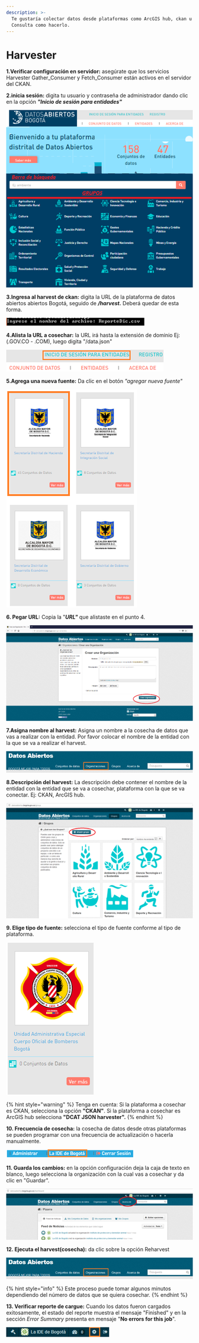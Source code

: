 ```yaml
---
description: >-
  Te gustaría colectar datos desde plataformas como ArcGIS hub, ckan u otras?.
  Consulta como hacerlo.
---
```


# Harvester

**1.Verificar configuración en servidor:** asegúrate que los servicios Harvester Gather\_Consumer y Fetch\_Consumer están activos en el servidor del CKAN.

**2.inicia sesión:** digita tu usuario y contraseña de administrador dando clic en la opción _**"Inicio de sesión para entidades"**_

![](.gitbook/assets/image%20%2828%29.png)

**3.Ingresa al harvest de ckan:** digita la URL de la plataforma de datos abiertos abiertos Bogotá, seguido de _**/harvest.**_ Deberá quedar de esta forma.

![](.gitbook/assets/image%20%28131%29.png)

**4.Alista la URL a cosechar:** la URL irá hasta la extensión de dominio Ej: \(.GOV.CO - .COM\), luego digita "/data.json"

![](.gitbook/assets/image%20%2820%29.png)

**5.Agrega una nueva fuente:** Da clic en el botón _"agregar nueva fuente"_

![](.gitbook/assets/image%20%28185%29.png)

**6. Pegar URL:** Copia la "_**URL"**_ que alistaste en el punto 4.

![](.gitbook/assets/image%20%2885%29.png)

**7.Asigna nombre al harvest:** Asigna un nombre a la cosecha de datos que vas a realizar con la entidad. Por favor colocar el nombre de la entidad con la que se va a realizar el harvest.

![](.gitbook/assets/image%20%28157%29.png)

**8.Descripción del harvest:** La descripción debe contener el nombre de la entidad con la entidad que se va a cosechar, plataforma con la que se va conectar. Ej: CKAN, ArcGIS hub.

![](.gitbook/assets/image%20%2841%29.png)

**9. Elige tipo de fuente:** selecciona el tipo de fuente conforme al tipo de plataforma.

![](.gitbook/assets/image%20%28178%29.png)

{% hint style="warning" %}
Tenga en cuenta: Si la plataforma a cosechar es CKAN, selecciona la opción **"CKAN"**. Si la plataforma a cosechar es ArcGIS hub selecciona **"DCAT JSON harvester".**
{% endhint %}

**10. Frecuencia de cosecha:** la cosecha de datos desde otras plataformas se pueden programar con una frecuencia de actualización o hacerla manualmente.

![](.gitbook/assets/image%20%28193%29.png)

**11. Guarda los cambios:** en la opción configuración deja la caja de texto en blanco, luego selecciona la organización con la cual vas a cosechar y da clic en "Guardar".

![](.gitbook/assets/image%20%28127%29.png)

**12. Ejecuta el harvest\(cosecha\):** da clic sobre la opción Reharvest

![](.gitbook/assets/image%20%28159%29.png)

{% hint style="info" %}
Este proceso puede tomar algunos minutos dependiendo del número de datos que se quiera cosechar.
{% endhint %}

**13. Verificar reporte de cargue:** Cuando los datos fueron cargados exitosamente, el estado del reporte muestra el mensaje "Finished" y en la sección _Error Summary_ presenta en mensaje "**No errors for this job**".

![](.gitbook/assets/image%20%2822%29.png)

